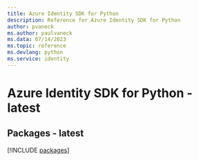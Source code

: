 ```yaml
---
title: Azure Identity SDK for Python
description: Reference for Azure Identity SDK for Python
author: pvaneck
ms.author: paulvaneck
ms.data: 07/14/2023
ms.topic: reference
ms.devlang: python
ms.service: identity
---
```

# Azure Identity SDK for Python - latest
## Packages - latest
[!INCLUDE [packages](identity-index.md)]